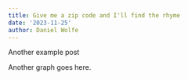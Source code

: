 ```yaml
---
title: Give me a zip code and I'll find the rhyme
date: '2023-11-25'
author: Daniel Wolfe
---
```


Another example post

Another graph goes here.
